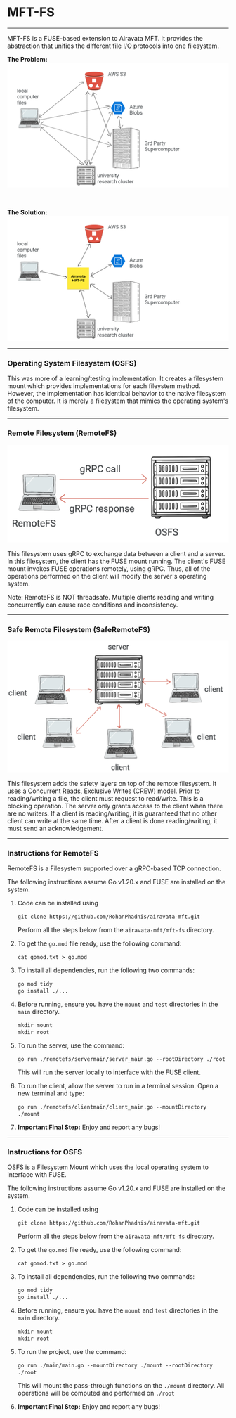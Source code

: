 <h1>MFT-FS</h1>

<hr>

MFT-FS is a FUSE-based extension to Airavata MFT. It provides the abstraction that unifies the different file I/O protocols into one filesystem.

<strong>The Problem:</strong>
<img src="images/problem.png">

<br>

<strong>The Solution:</strong>
<img src="images/solution.png">

<hr>

<h3>Operating System Filesystem (OSFS)</h3>

This was more of a learning/testing implementation. It creates a filesystem mount which provides implementations for each fileystem method. However, the implementation has identical behavior to the native filesystem of the computer. It is merely a filesystem that mimics the operating system's filesystem.

<hr>

<h3>Remote Filesystem (RemoteFS)</h3>

<img src="images/single_client.png">

This filesystem uses gRPC to exchange data between a client and a server. In this filesystem, the client has the FUSE mount running. The client's FUSE mount invokes FUSE operations remotely, using gRPC. Thus, all of the operations performed on the client will modify the server's operating system.

Note: RemoteFS is NOT threadsafe. Multiple clients reading and writing concurrently can cause race conditions and inconsistency.

<hr>

<h3>Safe Remote Filesystem (SafeRemoteFS)</h3>

<img src="images/many_clients.png">

This filesystem adds the safety layers on top of the remote filesystem. It uses a Concurrent Reads, Exclusive Writes (CREW) model. Prior to reading/writing a file, the client must request to read/write. This is a blocking operation. The server only grants access to the client when there are no writers. If a client is reading/writing, it is guaranteed that no other client can write at the same time. After a client is done reading/writing, it must send an acknowledgement.

<hr>

<h3>Instructions for RemoteFS</h3>

RemoteFS is a Filesystem supported over a gRPC-based TCP connection.

The following instructions assume Go v1.20.x and FUSE are installed on the system.

<ol>
<li><div>

Code can be installed using

```shell
git clone https://github.com/RohanPhadnis/airavata-mft.git
```

Perform all the steps below from the <code>airavata-mft/mft-fs</code> directory.
</div></li>

<li>
<div>
To get the <code>go.mod</code> file ready, use the following command:

```shell
cat gomod.txt > go.mod
```
</div>
</li>

<li>
<div>
To install all dependencies, run the following two commands:

```shell
go mod tidy
go install ./...
```
</div>
</li>

<li>
<div>
Before running, ensure you have the <code>mount</code> and <code>test</code> directories in the <code>main</code> directory.

```shell
mkdir mount
mkdir root
```
</div>
</li>

<li>
<div>
To run the server, use the command:

```shell
go run ./remotefs/servermain/server_main.go --rootDirectory ./root
```

This will run the server locally to interface with the FUSE client.

</div>
</li>

<li>
<div>
To run the client, allow the server to run in a terminal session. Open a new terminal and type:

```shell
go run ./remotefs/clientmain/client_main.go --mountDirectory ./mount
```
</div>
</li>

<li><div>
<strong>Important Final Step:</strong> Enjoy and report any bugs!
</div></li>
</ol>

<hr>

<h3>Instructions for OSFS</h3>

OSFS is a Filesystem Mount which uses the local operating system to interface with FUSE.

The following instructions assume Go v1.20.x and FUSE are installed on the system.

<ol>
<li><div>

Code can be installed using

```shell
git clone https://github.com/RohanPhadnis/airavata-mft.git
```

Perform all the steps below from the <code>airavata-mft/mft-fs</code> directory.
</div></li>

<li>
<div>
To get the <code>go.mod</code> file ready, use the following command:

```shell
cat gomod.txt > go.mod
```
</div>
</li>

<li>
<div>
To install all dependencies, run the following two commands:

```shell
go mod tidy
go install ./...
```
</div>
</li>

<li>
<div>
Before running, ensure you have the <code>mount</code> and <code>test</code> directories in the <code>main</code> directory.

```shell
mkdir mount
mkdir root
```
</div>
</li>

<li>
<div>
To run the project, use the command:

```shell
go run ./main/main.go --mountDirectory ./mount --rootDirectory ./root
```

This will mount the pass-through functions on the <code>./mount</code> directory. All operations will be computed and performed on <code>./root</code>

</div>
</li>

<li><div>
<strong>Important Final Step:</strong> Enjoy and report any bugs!
</div></li>
</ol>